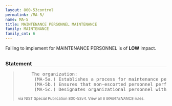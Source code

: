 ```yaml
---
layout: 800-53control
permalink: /MA-5/
name: MA-5
title: MAINTENANCE PERSONNEL MAINTENANCE
family: MAINTENANCE
family_cnt: 6
---
```

<p class="text-info">Failing to implement for MAINTENANCE PERSONNEL is of <b>LOW</b> impact.</p>

<h3 style="border-bottom:1px solid #ddd;margin:30px 0 8px 0;">Statement</h3>
<blockquote>
<pre>     The organization: 
      (MA-5a.) Establishes a process for maintenance personnel authorization and maintains a list of authorized maintenance organizations or personnel; 
      (MA-5b.) Ensures that non-escorted personnel performing maintenance on the information system have required access authorizations; and 
      (MA-5c.) Designates organizational personnel with required access authorizations and technical competence to supervise the maintenance activities of personnel who do not possess the required access authorizations. 
</pre>
<p><small>via NIST Special Publication 800-53v4. View all 6 <i>MAINTENANCE</i> rules. <a href="/cce/ssg/group/$Group_id"><span class="glyphicon glyphicon-link"></span></a> </small></p>
</blockquote>

